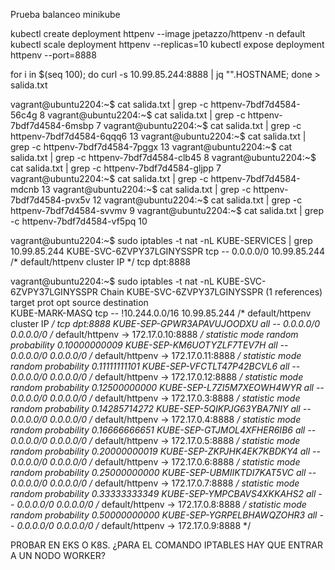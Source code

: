 Prueba balanceo minikube

kubectl create deployment httpenv --image jpetazzo/httpenv -n default
kubectl scale deployment httpenv --replicas=10
kubectl expose deployment httpenv --port=8888

for i in $(seq 100); do curl -s 10.99.85.244:8888 | jq "".HOSTNAME; done > salida.txt

vagrant@ubuntu2204:~$ cat salida.txt | grep -c httpenv-7bdf7d4584-56c4g
8
vagrant@ubuntu2204:~$ cat salida.txt | grep -c httpenv-7bdf7d4584-6msbp
7
vagrant@ubuntu2204:~$ cat salida.txt | grep -c httpenv-7bdf7d4584-6qqq6
13
vagrant@ubuntu2204:~$ cat salida.txt | grep -c httpenv-7bdf7d4584-7pggx
13
vagrant@ubuntu2204:~$ cat salida.txt | grep -c httpenv-7bdf7d4584-clb45
8
vagrant@ubuntu2204:~$ cat salida.txt | grep -c httpenv-7bdf7d4584-gljpp
7
vagrant@ubuntu2204:~$ cat salida.txt | grep -c httpenv-7bdf7d4584-mdcnb
13
vagrant@ubuntu2204:~$ cat salida.txt | grep -c httpenv-7bdf7d4584-pvx5v
12
vagrant@ubuntu2204:~$ cat salida.txt | grep -c httpenv-7bdf7d4584-svvmv
9
vagrant@ubuntu2204:~$ cat salida.txt | grep -c httpenv-7bdf7d4584-vf5pq
10

vagrant@ubuntu2204:~$ sudo iptables -t nat -nL KUBE-SERVICES | grep 10.99.85.244
KUBE-SVC-6ZVPY37LGINYSSPR  tcp  --  0.0.0.0/0            10.99.85.244         /* default/httpenv cluster IP */ tcp dpt:8888

vagrant@ubuntu2204:~$ sudo iptables -t nat -nL KUBE-SVC-6ZVPY37LGINYSSPR
Chain KUBE-SVC-6ZVPY37LGINYSSPR (1 references)
target     prot opt source               destination         
KUBE-MARK-MASQ  tcp  -- !10.244.0.0/16        10.99.85.244         /* default/httpenv cluster IP */ tcp dpt:8888
KUBE-SEP-GPWR3APAVUJOODXU  all  --  0.0.0.0/0            0.0.0.0/0            /* default/httpenv -> 172.17.0.10:8888 */ statistic mode random probability 0.10000000009
KUBE-SEP-KM6UOTYZLF7TEV7H  all  --  0.0.0.0/0            0.0.0.0/0            /* default/httpenv -> 172.17.0.11:8888 */ statistic mode random probability 0.11111111101
KUBE-SEP-VFCTLT47P42BCVL6  all  --  0.0.0.0/0            0.0.0.0/0            /* default/httpenv -> 172.17.0.12:8888 */ statistic mode random probability 0.12500000000
KUBE-SEP-L7ZI5M7XEOWH4WYR  all  --  0.0.0.0/0            0.0.0.0/0            /* default/httpenv -> 172.17.0.3:8888 */ statistic mode random probability 0.14285714272
KUBE-SEP-5QIKPJG63YBA7NIY  all  --  0.0.0.0/0            0.0.0.0/0            /* default/httpenv -> 172.17.0.4:8888 */ statistic mode random probability 0.16666666651
KUBE-SEP-GTJMOL4XFHER6IB6  all  --  0.0.0.0/0            0.0.0.0/0            /* default/httpenv -> 172.17.0.5:8888 */ statistic mode random probability 0.20000000019
KUBE-SEP-ZKPJHK4EK7KBDKY4  all  --  0.0.0.0/0            0.0.0.0/0            /* default/httpenv -> 172.17.0.6:8888 */ statistic mode random probability 0.25000000000
KUBE-SEP-UBMIIKTDI7KAT5VC  all  --  0.0.0.0/0            0.0.0.0/0            /* default/httpenv -> 172.17.0.7:8888 */ statistic mode random probability 0.33333333349
KUBE-SEP-YMPCBAVS4XKKAHS2  all  --  0.0.0.0/0            0.0.0.0/0            /* default/httpenv -> 172.17.0.8:8888 */ statistic mode random probability 0.50000000000
KUBE-SEP-YGRPELBHAWQZOHR3  all  --  0.0.0.0/0            0.0.0.0/0            /* default/httpenv -> 172.17.0.9:8888 */



PROBAR EN EKS O K8S. ¿PARA EL COMANDO IPTABLES HAY QUE ENTRAR A UN NODO WORKER?
